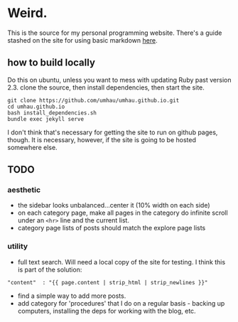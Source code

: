 # Weird.

This is the source for my personal programming website.  There's a guide stashed on the site for using basic markdown [here](/markdown_guide.md). 

## how to build locally

Do this on ubuntu, unless you want to mess with updating Ruby past version 2.3. clone the source, then install dependencies, then start the site.

```
git clone https://github.com/umhau/umhau.github.io.git
cd umhau.github.io
bash install_dependencies.sh
bundle exec jekyll serve
```

I don't think that's necessary for getting the site to run on github pages, though.  It is necessary, however, if the site is going to be hosted somewhere else.

## TODO

### aesthetic

* the sidebar looks unbalanced...center it (10% width on each side)
* on each category page, make all pages in the category do infinite scroll under an `<hr>` line and the current list.
* category page lists of posts should match the explore page lists

### utility

* full text search.  Will need a local copy of the site for testing. I think this is part of the solution:

```
"content"  : "{{ page.content | strip_html | strip_newlines }}"
```

* find a simple way to add more posts.
* add category for 'procedures' that I do on a regular basis - backing up computers, installing the deps for working with the blog, etc.  
